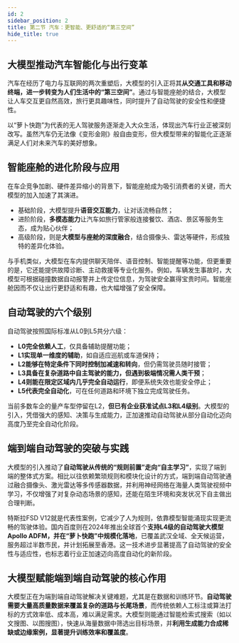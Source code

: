```yaml
---
id: 2
sidebar_position: 2
title: 第二节 汽车：更智能、更舒适的“第三空间”
hide_title: true
---
```


## 大模型推动汽车智能化与出行变革

汽车在经历了电力与互联网的两次重塑后，大模型的引入正将其**从交通工具和移动终端，进一步转变为人们生活中的“第三空间”**。通过与智能座舱的结合，大模型让人车交互更自然高效，旅行更具趣味性，同时提升了自动驾驶的安全性和便捷性。

以“萝卜快跑”为代表的无人驾驶服务逐渐走入大众生活，体现出汽车行业正被深刻改写。虽然汽车仍无法像《变形金刚》般自由变形，但大模型带来的智能化正逐渐满足人们对未来汽车的美好想象。

## 智能座舱的进化阶段与应用

在车企竞争加剧、硬件差异缩小的背景下，智能座舱成为吸引消费者的关键，而大模型的加入加速了其演进。
- 基础阶段，大模型提升**语音交互能力**，让对话流畅自然；
- 进阶阶段，**多模态能力**让汽车如旅行管家般连接餐饮、酒店、景区等服务生态，成为贴心伙伴；
- 高级阶段，则是**大模型与座舱的深度融合**，结合摄像头、雷达等硬件，形成独特的差异化体验。

与手机类似，大模型在车内提供聊天陪伴、语音控制、智能提醒等功能，但更重要的是，它还能提供故障诊断、主动救援等专业化服务。例如，车辆发生事故时，大模型可根据碰撞数据自动报警并上传定位信息，为驾驶安全赢得宝贵时间。智能座舱因而不仅让出行更舒适和有趣，也大幅增强了安全保障。

## 自动驾驶的六个级别

自动驾驶按照国际标准从L0到L5共分六级：
- **L0完全依赖人工**，仅具备辅助提醒功能；
- **L1实现单一维度的辅助**，如自适应巡航或车道保持；
- **L2能够在特定条件下同时控制加减速和转向**，但仍需驾驶员随时接管；
- **L3具备在复杂道路中自主驾驶的能力，但遇到极端情况需人类干预**；
- **L4则能在限定区域内几乎完全自动运行**，即便系统失效也能安全停止；
- **L5代表完全自动化**，可在任何道路和环境下独立完成驾驶任务。

当前多数车企的量产车型停留在L2，**但已有企业获准试点L3和L4级别**。大模型的引入，凭借强大的感知、决策与生成能力，正加速推动自动驾驶从部分自动化迈向高度乃至完全自动化阶段。

## 端到端自动驾驶的突破与实践

大模型的引入推动了**自动驾驶从传统的“规则前置”走向“自主学习”**，实现了端到端的整体式方案。相比以往依赖繁琐规则和模块化设计的方式，端到端自动驾驶通过融合摄像头、激光雷达等多传感器数据，并利用神经网络在海量人类驾驶视频中学习，不仅增强了对复杂动态场景的感知，还能在陌生环境和突发状况下自主做出合理判断。

特斯拉FSD V12就是代表性案例，它减少了人为规则，依靠模型智能涌现实现更流畅的驾驶体验。国内百度则在2024年推出全球首个**支持L4级的自动驾驶大模型Apollo ADFM，并在“萝卜快跑”中规模化落地**，已覆盖武汉全域、全天候运营，服务超过半数市民，并计划拓展至香港。这一技术进步显著提高了自动驾驶的安全性与适应性，也标志着行业正加速迈向高度自动化的新阶段。

## 大模型赋能端到端自动驾驶的核心作用

大模型正在为端到端自动驾驶解决关键难题，尤其是在数据和训练环节。**自动驾驶需要大量高质量数据来覆盖复杂的道路与长尾场景**，而传统依赖人工标注或算法打标的方式效率低、成本高，难以满足需求。大模型则能通过智能检索式搜索（如以文搜图、以图搜图），快速从海量数据中筛选出目标场景，并**利用生成能力合成稀缺或边缘案例，显著提升训练效率和覆盖度**。
